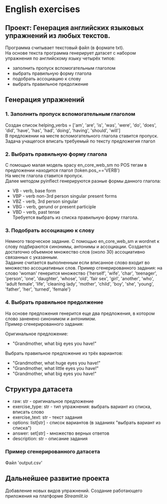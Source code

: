 # English exercises

## Проект: Генерация английских языковых упражнений из любых текстов.

Программа считывает текстовый файл (в формате txt).  
На основе текста программа генерирует датасет с набором упражнения по английскому языку четырёх типов:
* заполнить пропуск вспомогательным глаголом
* выбрать правильную форму глагола
* подобрать ассоциацию к слову
* выбрать правильное предолжение

## Генерация упражнений
### 1. Заполнить пропуск вспомогательным глаголом
Создан список helping_verbs = ['am', 'are', 'is', 'was', 'were', 'do', 'does', 'did', 'have', 'has', 'had', 'doing', 'having', 'should', 'will']  
В предложении на месте вспомогательного глагола ставится пропуск. Задача учащегося вписать требуемый по тексту предложегия глагол  
### 2. Выбрать правильную форму глагола
С помощью малая модель spacy en_core_web_sm по POS тегам в предложении находится глагол (token.pos_=='VERB')  
На месте глагола ставится пропуск.  
Далее методом pyinflect генерируются разные формы данного глагола:
* VB - verb, base form
* VBP - verb non-3rd person singular present forms
* VBZ - verb, 3rd person singular
* VBG - verb, gerund or present participle
* VBD - verb, past tense  
Требуется выбрать из списка правильную форму глагола.
### 3. Подобрать ассоциацию к слову
Немного творческое задание. С помощью en_core_web_sm и wordnet к слову подбираются синонимы, антонимы и ассоциации. Создается достаточно объемное множество слов (около 30) ассоциативно связанных с указанным.  
Задание считается  выполненным если вписанное слово входит во множество ассоциативных слов.
Пример сгенерированного задания:
на слово 'woman' генерится множество {'herself', 'wife', 'char', 'teenager', 'person', 'one', 'daughter', 'whose', 'old', 'fair sex', 'girl', 'another', 'who', 'adult female', 'life', 'cleaning lady', 'mother', 'child', 'boy', 'she', 'young', 'father', 'her', 'turned', 'female'}
### 4. Выбрать правильное предолжение
На основе предложения генерится еще два предложения, в котором слово заненено синонимом и антонимом.  
Пример сгенерированного задания:  

Оригинальное предложение:  
* "Grandmother, what big eyes you have!"  

Выбрать правильное предложение из трёх вариантов:  
* "Grandmother, what huge eyes you have!"  
* "Grandmother, what little eyes you have!"  
* "Grandmother, what big eyes you have!"
## Структура датасета
* raw: str - оригинальное предложение
* exercise_type: str - тип упражнения: выбрать вариант из списка, вписать слово
* exercise_text: str - текст задания
* options: list[str] - список вариантов (в заданиях "выбрать вариант из списка")
* answer: set[str] - множество верных ответов 
* description: str - описание задания

### Пример сгенерированного датасета
Файл 'output.csv'

## Дальнейшее развитие проекта
Добавление новых видов упражнений.
Создание работающего приложения на платформе *Streamlit.io*
